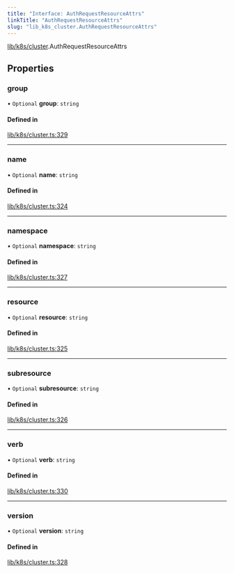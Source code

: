 ```yaml
---
title: "Interface: AuthRequestResourceAttrs"
linkTitle: "AuthRequestResourceAttrs"
slug: "lib_k8s_cluster.AuthRequestResourceAttrs"
---
```


[lib/k8s/cluster](../modules/lib_k8s_cluster.md).AuthRequestResourceAttrs

## Properties

### group

• `Optional` **group**: `string`

#### Defined in

[lib/k8s/cluster.ts:329](https://github.com/headlamp-k8s/headlamp/blob/2ce94491/frontend/src/lib/k8s/cluster.ts#L329)

___

### name

• `Optional` **name**: `string`

#### Defined in

[lib/k8s/cluster.ts:324](https://github.com/headlamp-k8s/headlamp/blob/2ce94491/frontend/src/lib/k8s/cluster.ts#L324)

___

### namespace

• `Optional` **namespace**: `string`

#### Defined in

[lib/k8s/cluster.ts:327](https://github.com/headlamp-k8s/headlamp/blob/2ce94491/frontend/src/lib/k8s/cluster.ts#L327)

___

### resource

• `Optional` **resource**: `string`

#### Defined in

[lib/k8s/cluster.ts:325](https://github.com/headlamp-k8s/headlamp/blob/2ce94491/frontend/src/lib/k8s/cluster.ts#L325)

___

### subresource

• `Optional` **subresource**: `string`

#### Defined in

[lib/k8s/cluster.ts:326](https://github.com/headlamp-k8s/headlamp/blob/2ce94491/frontend/src/lib/k8s/cluster.ts#L326)

___

### verb

• `Optional` **verb**: `string`

#### Defined in

[lib/k8s/cluster.ts:330](https://github.com/headlamp-k8s/headlamp/blob/2ce94491/frontend/src/lib/k8s/cluster.ts#L330)

___

### version

• `Optional` **version**: `string`

#### Defined in

[lib/k8s/cluster.ts:328](https://github.com/headlamp-k8s/headlamp/blob/2ce94491/frontend/src/lib/k8s/cluster.ts#L328)
